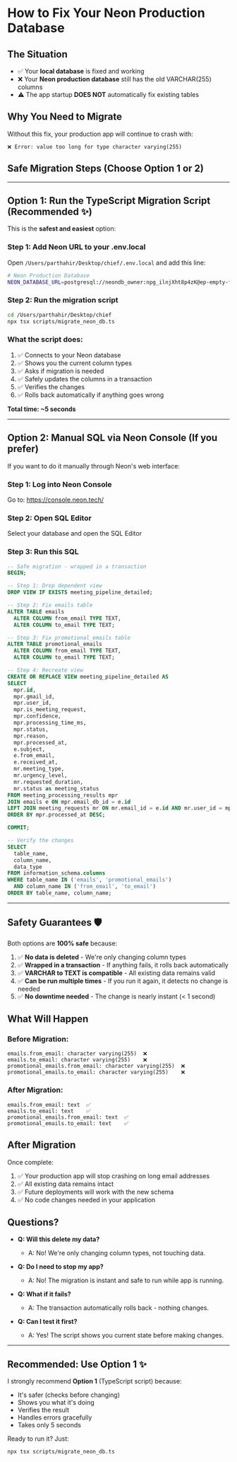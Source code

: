 # How to Fix Your Neon Production Database

## **The Situation**
- ✅ Your **local database** is fixed and working
- ❌ Your **Neon production database** still has the old VARCHAR(255) columns
- ⚠️ The app startup **DOES NOT** automatically fix existing tables

## **Why You Need to Migrate**
Without this fix, your production app will continue to crash with:
```
❌ Error: value too long for type character varying(255)
```

## **Safe Migration Steps** (Choose Option 1 or 2)

---

## **Option 1: Run the TypeScript Migration Script** (Recommended ✨)

This is the **safest and easiest** option:

### Step 1: Add Neon URL to your .env.local

Open `/Users/parthahir/Desktop/chief/.env.local` and add this line:

```bash
# Neon Production Database
NEON_DATABASE_URL=postgresql://neondb_owner:npg_ilnjXht8p4zK@ep-empty-feather-adpyzdiz-pooler.c-2.us-east-1.aws.neon.tech/neondb?sslmode=require&channel_binding=require
```

### Step 2: Run the migration script

```bash
cd /Users/parthahir/Desktop/chief
npx tsx scripts/migrate_neon_db.ts
```

### What the script does:
1. ✅ Connects to your Neon database
2. ✅ Shows you the current column types
3. ✅ Asks if migration is needed
4. ✅ Safely updates the columns in a transaction
5. ✅ Verifies the changes
6. ✅ Rolls back automatically if anything goes wrong

**Total time: ~5 seconds**

---

## **Option 2: Manual SQL via Neon Console** (If you prefer)

If you want to do it manually through Neon's web interface:

### Step 1: Log into Neon Console
Go to: https://console.neon.tech/

### Step 2: Open SQL Editor
Select your database and open the SQL Editor

### Step 3: Run this SQL

```sql
-- Safe migration - wrapped in a transaction
BEGIN;

-- Step 1: Drop dependent view
DROP VIEW IF EXISTS meeting_pipeline_detailed;

-- Step 2: Fix emails table
ALTER TABLE emails
  ALTER COLUMN from_email TYPE TEXT,
  ALTER COLUMN to_email TYPE TEXT;

-- Step 3: Fix promotional_emails table
ALTER TABLE promotional_emails
  ALTER COLUMN from_email TYPE TEXT,
  ALTER COLUMN to_email TYPE TEXT;

-- Step 4: Recreate view
CREATE OR REPLACE VIEW meeting_pipeline_detailed AS
SELECT
  mpr.id,
  mpr.gmail_id,
  mpr.user_id,
  mpr.is_meeting_request,
  mpr.confidence,
  mpr.processing_time_ms,
  mpr.status,
  mpr.reason,
  mpr.processed_at,
  e.subject,
  e.from_email,
  e.received_at,
  mr.meeting_type,
  mr.urgency_level,
  mr.requested_duration,
  mr.status as meeting_status
FROM meeting_processing_results mpr
JOIN emails e ON mpr.email_db_id = e.id
LEFT JOIN meeting_requests mr ON mr.email_id = e.id AND mr.user_id = mpr.user_id
ORDER BY mpr.processed_at DESC;

COMMIT;

-- Verify the changes
SELECT
  table_name,
  column_name,
  data_type
FROM information_schema.columns
WHERE table_name IN ('emails', 'promotional_emails')
  AND column_name IN ('from_email', 'to_email')
ORDER BY table_name, column_name;
```

---

## **Safety Guarantees** 🛡️

Both options are **100% safe** because:

1. ✅ **No data is deleted** - We're only changing column types
2. ✅ **Wrapped in a transaction** - If anything fails, it rolls back automatically
3. ✅ **VARCHAR to TEXT is compatible** - All existing data remains valid
4. ✅ **Can be run multiple times** - If you run it again, it detects no change is needed
5. ✅ **No downtime needed** - The change is nearly instant (< 1 second)

## **What Will Happen**

### Before Migration:
```
emails.from_email: character varying(255)  ❌
emails.to_email: character varying(255)    ❌
promotional_emails.from_email: character varying(255)  ❌
promotional_emails.to_email: character varying(255)    ❌
```

### After Migration:
```
emails.from_email: text  ✅
emails.to_email: text    ✅
promotional_emails.from_email: text  ✅
promotional_emails.to_email: text    ✅
```

## **After Migration**

Once complete:
1. ✅ Your production app will stop crashing on long email addresses
2. ✅ All existing data remains intact
3. ✅ Future deployments will work with the new schema
4. ✅ No code changes needed in your application

## **Questions?**

- **Q: Will this delete my data?**
  - A: No! We're only changing column types, not touching data.

- **Q: Do I need to stop my app?**
  - A: No! The migration is instant and safe to run while app is running.

- **Q: What if it fails?**
  - A: The transaction automatically rolls back - nothing changes.

- **Q: Can I test it first?**
  - A: Yes! The script shows you current state before making changes.

---

## **Recommended: Use Option 1** ✨

I strongly recommend **Option 1** (TypeScript script) because:
- It's safer (checks before changing)
- Shows you what it's doing
- Verifies the result
- Handles errors gracefully
- Takes only 5 seconds

Ready to run it? Just:
```bash
npx tsx scripts/migrate_neon_db.ts
```
